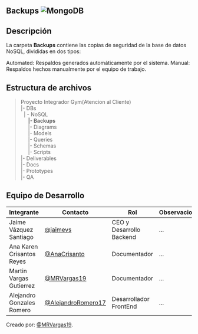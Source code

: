 
##  Backups ![MongoDB](https://img.shields.io/badge/MongoDB-%234ea94b.svg?style=for-the-badge&logo=mongodb&logoColor=white)
##  Descripción  
La carpeta **Backups** contiene las copias de seguridad de la base de datos NoSQL, divididas en dos tipos:

Automated: Respaldos generados automáticamente por el sistema.
Manual: Respaldos hechos manualmente por el equipo de trabajo.

## Estructura de archivos 
>Proyecto Integrador Gym(Atencion al Cliente)<br>
>|- DBs<br>
>&nbsp;&nbsp;| - NoSQL<br>
>&nbsp;&nbsp; &nbsp;&nbsp;**|- Backups**<br>
>&nbsp;&nbsp; &nbsp;&nbsp;|- Diagrams<br>
>&nbsp;&nbsp; &nbsp;&nbsp;|- Models<br>
>&nbsp;&nbsp; &nbsp;&nbsp;|- Queries<br>
>&nbsp;&nbsp; &nbsp;&nbsp;|- Schemas<br>
>&nbsp;&nbsp; &nbsp;&nbsp;|- Scripts<br>
>|- Deliverables<br>
>|- Docs<br>
>|- Prototypes<br>
>|- QA<br>

## Equipo de Desarrollo
|Integrante|Contacto|Rol|Observaciones|
|----------|--------|---|-------------|
|Jaime Vázquez Santiago|[@jaimevs](https://github.com/jaimevs)|CEO y Desarrollo Backend|...|
|Ana Karen Crisantos Reyes|[@AnaCrisanto](https://github.com/AnaCrisanto)|Documentador|...|
|Martin Vargas Gutierrez|[@MRVargas19](https://github.com/MRVargas19)|Documentador|...|
|Alejandro Gonzales Romero|[@AlejandroRomero17](https://github.com/AlejandroRomero17)|Desarrollador FrontEnd|...|

Creado por: [@MRVargas19](https://github.com/MRVargas19).
